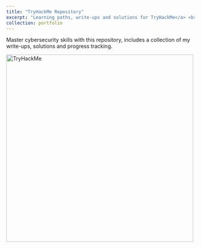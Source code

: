 ```yaml
---
title: "TryHackMe Repository"
excerpt: "Learning paths, write-ups and solutions for TryHackMe</a> <br><a href='https://github.com/migueltc13/tryhackme' target='_blank'><img width='500px' alt='TryHackMe' src='https://opengraph.githubassets.com/e83097977ebfe30ca990eb5a28c09d13a7d1381a02119152ff282949cc5dbbad/migueltc13/TryHackMe'></a>"
collection: portfolio
---
```


Master cybersecurity skills with this repository, includes a collection of my write-ups, solutions and progress tracking.

<img width='500px' href='https://github.com/migueltc13/tryhackme' target='_blank' alt='TryHackMe' src='https://opengraph.githubassets.com/e83097977ebfe30ca990eb5a28c09d13a7d1381a02119152ff282949cc5dbbad/migueltc13/TryHackMe'>
